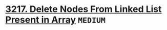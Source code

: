 # [3217. Delete Nodes From Linked List Present in Array](https://leetcode.com/problems/delete-nodes-from-linked-list-present-in-array/description/) `MEDIUM`
